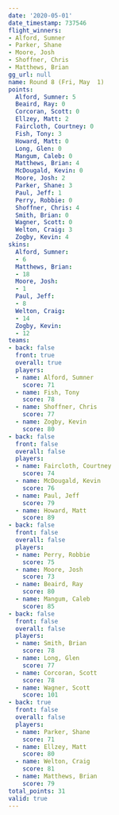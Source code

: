 ```yaml
---
date: '2020-05-01'
date_timestamp: 737546
flight_winners:
- Alford, Sumner
- Parker, Shane
- Moore, Josh
- Shoffner, Chris
- Matthews, Brian
gg_url: null
name: Round 8 (Fri, May  1)
points:
  Alford, Sumner: 5
  Beaird, Ray: 0
  Corcoran, Scott: 0
  Ellzey, Matt: 2
  Faircloth, Courtney: 0
  Fish, Tony: 3
  Howard, Matt: 0
  Long, Glen: 0
  Mangum, Caleb: 0
  Matthews, Brian: 4
  McDougald, Kevin: 0
  Moore, Josh: 2
  Parker, Shane: 3
  Paul, Jeff: 1
  Perry, Robbie: 0
  Shoffner, Chris: 4
  Smith, Brian: 0
  Wagner, Scott: 0
  Welton, Craig: 3
  Zogby, Kevin: 4
skins:
  Alford, Sumner:
  - 6
  Matthews, Brian:
  - 18
  Moore, Josh:
  - 1
  Paul, Jeff:
  - 8
  Welton, Craig:
  - 14
  Zogby, Kevin:
  - 12
teams:
- back: false
  front: true
  overall: true
  players:
  - name: Alford, Sumner
    score: 71
  - name: Fish, Tony
    score: 78
  - name: Shoffner, Chris
    score: 77
  - name: Zogby, Kevin
    score: 80
- back: false
  front: false
  overall: false
  players:
  - name: Faircloth, Courtney
    score: 74
  - name: McDougald, Kevin
    score: 76
  - name: Paul, Jeff
    score: 79
  - name: Howard, Matt
    score: 89
- back: false
  front: false
  overall: false
  players:
  - name: Perry, Robbie
    score: 75
  - name: Moore, Josh
    score: 73
  - name: Beaird, Ray
    score: 80
  - name: Mangum, Caleb
    score: 85
- back: false
  front: false
  overall: false
  players:
  - name: Smith, Brian
    score: 78
  - name: Long, Glen
    score: 77
  - name: Corcoran, Scott
    score: 78
  - name: Wagner, Scott
    score: 101
- back: true
  front: false
  overall: false
  players:
  - name: Parker, Shane
    score: 71
  - name: Ellzey, Matt
    score: 80
  - name: Welton, Craig
    score: 81
  - name: Matthews, Brian
    score: 79
total_points: 31
valid: true
---
```

